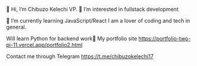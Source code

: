 👋 Hi, I’m Chibuzo Kelechi VP.
👀 I’m interested in fullstack development

🌱 I’m currently learning JavaScript/React
I am a lover of coding and tech in general.

Will learn Python for backend work👾
My portfolio site
https://portfolio-two-pi-11.vercel.app/portfolio2.html

Contact me through Telegram
https://t.me/chibuzokelechi17
<!---
ChibuzoKelechi/ChibuzoKelechi is a ✨ special ✨ repository because its `README.md` (this file) appears on your GitHub profile.
You can click the Preview link to take a look at your changes.
--->
